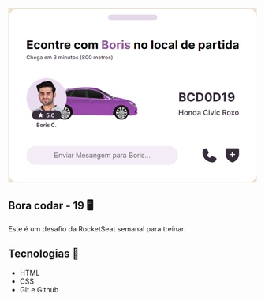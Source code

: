 <p>
  <img src="./assets/thumb.png">
</p>

## Bora codar - 19 🖥️
Este é um desafio da RocketSeat semanal para treinar.

## Tecnologias 🚀
- HTML
- CSS
- Git e Github